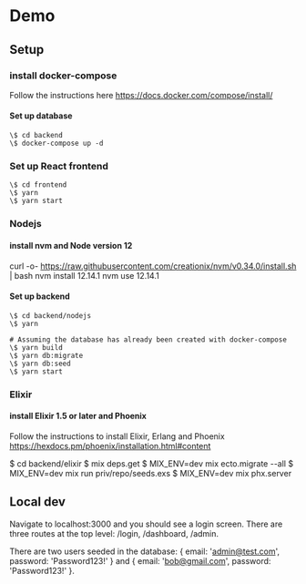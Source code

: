 # Demo

## Setup

### install docker-compose

Follow the instructions here https://docs.docker.com/compose/install/

#### Set up database

```
\$ cd backend
\$ docker-compose up -d
```

### Set up React frontend

```
\$ cd frontend
\$ yarn
\$ yarn start
```

### Nodejs

#### install nvm and Node version 12

curl -o- https://raw.githubusercontent.com/creationix/nvm/v0.34.0/install.sh | bash
nvm install 12.14.1
nvm use 12.14.1

#### Set up backend

```
\$ cd backend/nodejs
\$ yarn

# Assuming the database has already been created with docker-compose
\$ yarn build
\$ yarn db:migrate
\$ yarn db:seed
\$ yarn start
```

### Elixir

#### install Elixir 1.5 or later and Phoenix

Follow the instructions to install Elixir, Erlang and Phoenix https://hexdocs.pm/phoenix/installation.html#content

\$ cd backend/elixir
\$ mix deps.get
\$ MIX_ENV=dev mix ecto.migrate --all
\$ MIX_ENV=dev mix run priv/repo/seeds.exs
\$ MIX_ENV=dev mix phx.server

## Local dev

Navigate to localhost:3000 and you should see a login screen. There are three routes at the top level: /login, /dashboard, /admin.

There are two users seeded in the database: { email: 'admin@test.com', password: 'Password123!' } and { email: 'bob@gmail.com', password: 'Password123!' }.
